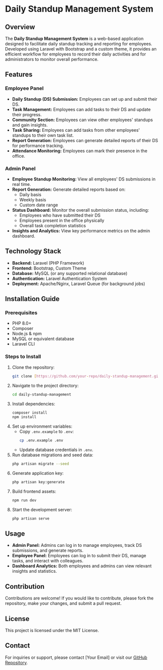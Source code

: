 # Daily Standup Management System

## Overview
The **Daily Standup Management System** is a web-based application designed to facilitate daily standup tracking and reporting for employees. Developed using Laravel with Bootstrap and a custom theme, it provides an efficient workflow for employees to record their daily activities and for administrators to monitor overall performance.

## Features

### Employee Panel
- **Daily Standup (DS) Submission:** Employees can set up and submit their DS.
- **Task Management:** Employees can add tasks to their DS and update their progress.
- **Community Section:** Employees can view other employees' standups and gain insights.
- **Task Sharing:** Employees can add tasks from other employees' standups to their own task list.
- **Report Generation:** Employees can generate detailed reports of their DS for performance tracking.
- **Attendance Monitoring:** Employees can mark their presence in the office.

### Admin Panel
- **Employee Standup Monitoring:** View all employees' DS submissions in real time.
- **Report Generation:** Generate detailed reports based on:
  - Daily basis
  - Weekly basis
  - Custom date range
- **Status Dashboard:** Monitor the overall submission status, including:
  - Employees who have submitted their DS
  - Employees present in the office physically
  - Overall task completion statistics
- **Insights and Analytics:** View key performance metrics on the admin dashboard.

## Technology Stack
- **Backend:** Laravel (PHP Framework)
- **Frontend:** Bootstrap, Custom Theme
- **Database:** MySQL (or any supported relational database)
- **Authentication:** Laravel Authentication System
- **Deployment:** Apache/Nginx, Laravel Queue (for background jobs)

## Installation Guide
### Prerequisites
- PHP 8.0+
- Composer
- Node.js & npm
- MySQL or equivalent database
- Laravel CLI

### Steps to Install
1. Clone the repository:
   ```sh
   git clone [https://github.com/your-repo/daily-standup-management.git](https://github.com/Efat-khan/ds-tracking-system.git)
   ```
2. Navigate to the project directory:
   ```sh
   cd daily-standup-management
   ```
3. Install dependencies:
   ```sh
   composer install
   npm install
   ```
4. Set up environment variables:
   - Copy `.env.example` to `.env`:
     ```sh
     cp .env.example .env
     ```
   - Update database credentials in `.env`.
5. Run database migrations and seed data:
   ```sh
   php artisan migrate --seed
   ```
6. Generate application key:
   ```sh
   php artisan key:generate
   ```
7. Build frontend assets:
   ```sh
   npm run dev
   ```
8. Start the development server:
   ```sh
   php artisan serve
   ```

## Usage
- **Admin Panel:** Admins can log in to manage employees, track DS submissions, and generate reports.
- **Employee Panel:** Employees can log in to submit their DS, manage tasks, and interact with colleagues.
- **Dashboard Analytics:** Both employees and admins can view relevant insights and statistics.

## Contribution
Contributions are welcome! If you would like to contribute, please fork the repository, make your changes, and submit a pull request.

## License
This project is licensed under the MIT License.

## Contact
For inquiries or support, please contact [Your Email] or visit our [GitHub Repository](https://github.com/your-repo/daily-standup-management).

